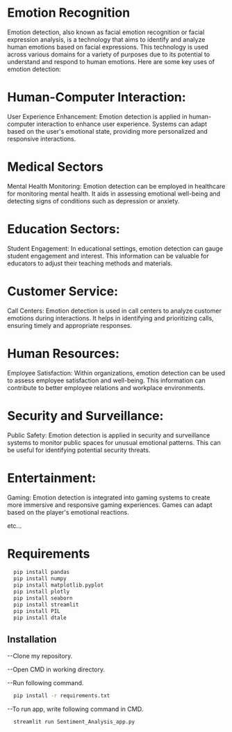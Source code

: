 
# Emotion Recognition

Emotion detection, also known as facial emotion recognition or facial expression analysis, is a technology that aims to identify and analyze human emotions based on facial expressions. This technology is used across various domains for a variety of purposes due to its potential to understand and respond to human emotions. Here are some key uses of emotion detection:

# Human-Computer Interaction:
User Experience Enhancement: Emotion detection is applied in human-computer interaction to enhance user experience. Systems can adapt based on the user's emotional state, providing more personalized and responsive interactions.

# Medical Sectors
Mental Health Monitoring: Emotion detection can be employed in healthcare for monitoring mental health. It aids in assessing emotional well-being and detecting signs of conditions such as depression or anxiety.

# Education Sectors:
Student Engagement: In educational settings, emotion detection can gauge student engagement and interest. This information can be valuable for educators to adjust their teaching methods and materials.

# Customer Service:
Call Centers: Emotion detection is used in call centers to analyze customer emotions during interactions. It helps in identifying and prioritizing calls, ensuring timely and appropriate responses.

# Human Resources:
Employee Satisfaction: Within organizations, emotion detection can be used to assess employee satisfaction and well-being. This information can contribute to better employee relations and workplace environments.

# Security and Surveillance:
Public Safety: Emotion detection is applied in security and surveillance systems to monitor public spaces for unusual emotional patterns. This can be useful for identifying potential security threats.

# Entertainment:
Gaming: Emotion detection is integrated into gaming systems to create more immersive and responsive gaming experiences. Games can adapt based on the player's emotional reactions.

etc...
# Requirements
```bash
  pip install pandas
  pip install numpy
  pip install matplotlib.pyplot
  pip install plotly
  pip install seaborn
  pip install streamlit
  pip install PIL
  pip install dtale
```

## Installation

--Clone my repository.

--Open CMD in working directory.

--Run following command.



```bash
  pip install -r requirements.txt

```

--To run app, write following command in CMD.

```bash
  streamlit run Sentiment_Analysis_app.py
